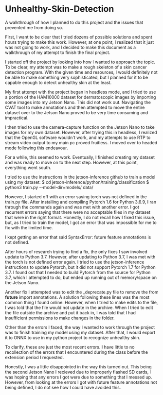 # Unhealthy-Skin-Detection
A walkthrough of how I planned to do this project and the issues that prevented me from doing so.

First, I want to be clear that I tried dozens of possible solutions and spent hours trying to make this work. However, at one point, I realized that it just was not going to work, and I decided to make this document as a walkthrough of my attempt to finish the final project.

I started off the project by looking into how I wanted to approach the topic. To be clear, my attempt was to make a rough skeleton of a skin cancer detection program. With the given time and resources, I would definitely not be able to make something very sophisticated, but I planned for it to be capable enough to detect unhealthy skin at the least.

My first attempt with the project began in headless mode, and I tried to use a portion of the HAM10000 dataset for dermatoscopic images by importing some images into my Jetson Nano. This did not work out. Navigating the CVAT tool to make annotations and then attempted to move the entire dataset over to the Jetson Nano proved to be very time consuming and impractical.

I then tried to use the camera-capture function on the Jetson Nano to take images for my own dataset. However, after trying this in headless, I realized that the OpenGL software wouldn't work, and my attempts to use RTP to stream video output to my main pc proved fruitless. I moved over to headed mode following this endeavour.

For a while, this seemed to work. Eventually, I finished creating my dataset and was ready to move on to the next step. However, at this point, everything went south. 

I tried to use the instructions in the jetson-inference github to train a model using my dataset:
$ cd jetson-inference/python/training/classification
$ python3 train.py --model-dir=models/<YOUR-MODEL> data/<YOUR-DATASET>

However, I started off with an error saying torch was not defined in the train.py file. After installing and compiling Pytorch 1.6 for Python 3.6.9, I ran through the commands again and was met with another error. I got recurrent errors saying that there were no acceptable files in my dataset that were in the right format. Honestly, I do not recall how I fixed this issue, but, as I tried to train the model, I got an error that was impossible for me to fix with the limited time.

I kept getting an error that said SyntaxError: future feature annotations is not defined.

After hours of research trying to find a fix, the only fixes I saw involved update to Python 3.7. However, after updating to Python 3.7, I was met with the torch is not defined error again. I tried to use the jetson-inference instructions to update Pytorch, but it did not support Pytorch 1.7 for Python 3.7. I found out that I needed to build Pytorch from the source for Python 3.7, which I attempted to do, but ended up running out of memory/space on the Jetson Nano.

Another fix I attempted was to edit the _deprecate.py file to remove the from __future__ import annotations. A solution following these lines was the most common thing I found online. However, when I tried to make edits to the file, I was told that the file would not update in the archive. When I tried to edit the file outside the archive and put it back in, I was told that I had insufficient permissions to make changes in the folder.

Other than the errors I faced, the way I wanted to work through the project was to finish training my model using my dataset. After that, I would export it to ONNX to use in my python project to recognize unhealthy skin.

To clarify, these are just the most recent errors. I have little to no recollection of the errors that I encountered during the class before the extension period I requested.

Honestly, I was a little disappointed in the way this turned out. This being the second Jetson Nano I recieved due to improperly flashed SD cards, I was hoping that any errors I got were due to something that I messed up. However, from looking at the errors I got with future feature annotations not being defined, I do not see how I could have avoided this.
